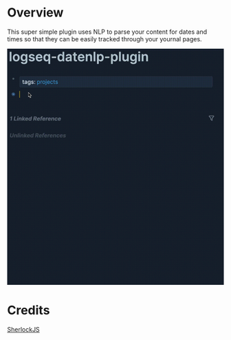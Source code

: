 # Overview

This super simple plugin uses NLP to parse your content for dates and times so that they can be easily tracked through your yournal pages.

![](/screenshots/demo.gif)

# Credits

[SherlockJS](https://github.com/neilgupta/Sherlock)
